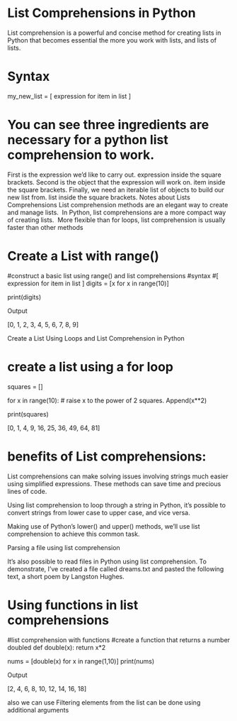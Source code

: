 # List Comprehensions in Python

List comprehension is a powerful and concise method for creating lists in Python that becomes essential the more you work with lists, and lists of lists.

# Syntax

my_new_list = [ expression for item in list ]
#
# You can see three ingredients are necessary for a python list comprehension to work.

First is the expression we’d like to carry out. expression inside the square brackets.
Second is the object that the expression will work on. item inside the square brackets.
Finally, we need an iterable list of objects to build our new list from. list inside the square brackets.
Notes about Lists Comprehensions
List comprehension methods are an elegant way to create and manage lists. 
In Python, list comprehensions are a more compact way of creating lists. 
More flexible than for loops, list comprehension is usually faster than other methods
# Create a List with range()
#construct a basic list using range() and list comprehensions
#syntax
#[ expression for item in list ]
digits = [x for x in range(10)]

print(digits)


Output

[0, 1, 2, 3, 4, 5, 6, 7, 8, 9]

Create a List Using Loops and List Comprehension in Python
# create a list using a for loop
squares = []

for x in range(10):
    # raise x to the power of 2
    squares. Append(x**2)

print(squares)

[0, 1, 4, 9, 16, 25, 36, 49, 64, 81]

# benefits of List comprehensions:

List comprehensions can make solving issues involving strings much easier using simplified expressions. These methods can save time and precious lines of code.

Using list comprehension to loop through a string in Python, it’s possible to convert strings from lower case to upper case, and vice versa. 

Making use of Python’s lower() and upper() methods, we’ll use list comprehension to achieve this common task.

Parsing a file using list comprehension

It’s also possible to read files in Python using list comprehension. To demonstrate, I’ve created a file called dreams.txt and pasted the following text, a short poem by Langston Hughes.

# Using functions in list comprehensions
#list comprehension with functions
#create a function that returns a number doubled
def double(x):
    return x*2

nums = [double(x) for x in range(1,10)]
print(nums)


Output

[2, 4, 6, 8, 10, 12, 14, 16, 18]


also we can use Filtering elements from the list can be done using additional arguments

